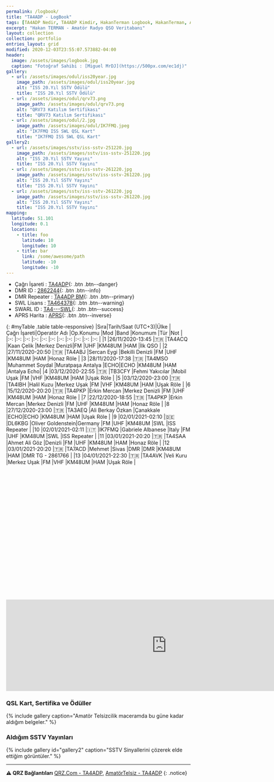 ```yaml
---
permalink: /logbook/
title: "TA4ADP - LogBook"
tags: [TA4ADP Nedir, TA4ADP Kimdir, HakanTerman Logbook, HakanTerman, Amatör Telsizcilikte TA4ADP kime aittir, Hakan TERMAN kimdir, Hakan TERMAN telsiz]
excerpt: "Hakan TERMAN - Amatör Radyo QSO Veritabanı"
layout: collection
collection: portfolio
entries_layout: grid
modified: 2020-12-03T23:55:07.573882-04:00
header:
  image: /assets/images/logbook.jpg
  caption: "Fotoğraf Sahibi : [Miguel MrDJ](https://500px.com/ec1dj)"
gallery:
  - url: /assets/images/odul/iss20year.jpg
    image_path: /assets/images/odul/iss20year.jpg
    alt: "ISS 20.Yıl SSTV Ödülü"
    title: "ISS 20.Yıl SSTV Ödülü"
  - url: /assets/images/odul/qrv73.png
    image_path: /assets/images/odul/qrv73.png
    alt: "QRV73 Katılım Sertifikası"
    title: "QRV73 Katılım Sertifikası"
  - url: /assets/images/odul/2.jpg
    image_path: /assets/images/odul/IK7FMQ.jpeg
    alt: "IK7FMQ ISS SWL QSL Kart"
    title: "IK7FMQ ISS SWL QSL Kart"
gallery2:
  - url: /assets/images/sstv/iss-sstv-251220.jpg
    image_path: /assets/images/sstv/iss-sstv-251220.jpg
    alt: "ISS 20.Yıl SSTV Yayını"
    title: "ISS 20.Yıl SSTV Yayını"
  - url: /assets/images/sstv/iss-sstv-261220.jpg
    image_path: /assets/images/sstv/iss-sstv-261220.jpg
    alt: "ISS 20.Yıl SSTV Yayını"
    title: "ISS 20.Yıl SSTV Yayını"
  - url: /assets/images/sstv/iss-sstv-261220.jpg
    image_path: /assets/images/sstv/iss-sstv-261220.jpg
    alt: "ISS 20.Yıl SSTV Yayını"
    title: "ISS 20.Yıl SSTV Yayını"
mapping:
  latitude: 51.101
  longitude: 0.1
  locations:
    - title: foo
      latitude: 10
      longitude: 10
    - title: bar
      link: /some/awesome/path
      latitude: -10
      longitude: -10
---
```


- Çağrı İşareti : [TA4ADP](https://www.qrz.com/db/TA4ADP){: .btn .btn--danger}
- DMR ID : [2862244](https://brandmeister.network/index.php?page=profile&call=TA4ADP){: .btn .btn--info}
- DMR Repeater : [TA4ADP BM](https://brandmeister.network/?page=repeater&id=2862244){: .btn .btn--primary}
- SWL Lisans : [TA464378](#){: .btn .btn--warning}
- SWARL ID : [TA4---SWL](#){: .btn .btn--success}
- APRS Harita : [APRS](https://aprs.fi/#!mt=roadmap&z=11&call=a%2FTA4ADP&timerange=3600&tail=3600){: .btn .btn--inverse}

{: #myTable .table table-responsive}
|Sıra|Tarih/Saat&nbsp;(UTC+3)|Ülke  |Çağrı&nbsp;İşareti|Operatör&nbsp;Adı |Op.Konumu          |Mod |Band |Konumum |Tür |Not              |
|:-: |:-:                    |:-:   |:-:               |:-:               |:-:                |:-: |:-:  |:-:     |:-: |:-:              |
|1   |26/11/2020-13:45       |:tr:  |TA4ACQ            |Kaan Çelik        |Merkez&nbsp;Denizli|FM  |UHF  |KM48UM  |HAM |İlk&nbsp;QSO     |
|2   |27/11/2020-20:50       |:tr:  |TA4ABJ            |Sercan Eygi       |Bekilli Denizli    |FM  |UHF  |KM48UM  |HAM |Honaz Röle       |
|3   |28/11/2020-17:38       |:tr:  |TA4MSO            |Muhammet Soydal   |Muratpaşa Antalya  |ECHO|ECHO |KM48UM  |HAM |Antalya&nbsp;Echo|
|4   |03/12/2020-22:55       |:tr:  |TB3CFY            |Fehmi Yakıcılar   |Mobil Uşak         |FM  |VHF  |KM48UM  |HAM |Uşak Röle        |
|5   |03/12/2020-23:00       |:tr:  |TA4IBH            |Halil Kuzu        |Merkez Uşak        |FM  |VHF  |KM48UM  |HAM |Uşak Röle        |
|6   |15/12/2020-20:20       |:tr:  |TA4PKP            |Erkin Mercan      |Merkez Denizli     |FM  |UHF  |KM48UM  |HAM |Honaz Röle       |
|7   |22/12/2020-18:55       |:tr:  |TA4PKP            |Erkin Mercan      |Merkez Denizli     |FM  |UHF  |KM48UM  |HAM |Honaz Röle       |
|8   |27/12/2020-23:00       |:tr:  |TA3AEQ            |Ali Berkay Özkan  |Çanakkale          |ECHO|ECHO |KM48UM  |HAM |Uşak Röle        |
|9   |02/01/2021-02:10       |:de:  |DL6KBG            |Oliver Goldenstein|Germany            |FM  |UHF  |KM48UM  |SWL |ISS Repeater     |
|10  |02/01/2021-02:11       |:it:  |IK7FMQ            |Gabriele Albanese |Italy              |FM  |UHF  |KM48UM  |SWL |ISS Repeater     |
|11  |03/01/2021-20:20       |:tr:  |TA4SAA            |Ahmet Ali Göz     |Denizli            |FM  |UHF  |KM48UM  |HAM |Honaz Röle       |
|12  |03/01/2021-20:20       |:tr:  |TA7ACD            |Mehmet            |Sivas              |DMR |DMR  |KM48UM  |HAM |DMR TG - 2861766 |
|13  |04/01/2021-22:30       |:tr:  |TA4AVK            |Veli Kuru         |Merkez Uşak        |FM  |VHF  |KM48UM  |HAM |Uşak Röle        |

<script src="/assets/leaflet/L.Maidenhead.js"></script>
<script src="/assets/leaflet/leafembed.js"></script>
<script type="text/javascript">
jQuery(document).ready(function ($) {
    $('#myTable').tooltip()
  });
    var q_lat = 39.30000;
    var q_lng = 36.00000;
    var q_loc = 'https://hakanterman.com/assets/leaflet/noktalar.json';
    var q_zoom = 5;
  $(document).ready(function(){
                    var grid = "No";
                    initmap(grid);
  });
</script>
<div id="map" class="map map-home" style="height: 300px; width: 875px; margin-top: 50px"></div>
<br />
<iframe align="top" frameborder="0" height="250" scrolling="yes" src="https://logbook.qrz.com/lbstat/TA4ADP/" width="875"></iframe>

### QSL Kart, Sertifika ve Ödüller

{% include gallery caption="Amatör Telsizcilik maceramda bu güne kadar aldığım belgeler." %}

### Aldığım SSTV Yayınları

{% include gallery id="gallery2" caption="SSTV Sinyallerini çözerek elde ettiğim görüntüler." %}

---

**:warning: QRZ Bağlantıları** [QRZ.Com - TA4ADP](https://www.qrz.com/db/TA4ADP), [AmatörTelsiz - TA4ADP](https://qrz.amatortelsiz.com.tr/profil/TA4ADP)
{: .notice}
